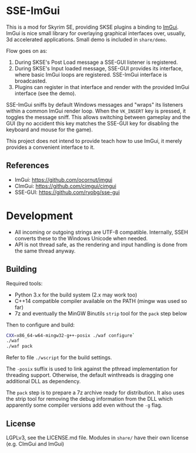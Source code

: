 # SSE-ImGui

This is a mod for Skyrim SE, providing SKSE plugins a binding to 
[ImGui](https://github.com/ocornut/imgui). ImGui is nice small library for overlaying graphical
interfaces over, usually, 3d accelerated applications. Small demo is included in `share/demo`.

Flow goes on as:
1. During SKSE's Post Load message a SSE-GUI listener is registered.
2. During SKSE's Input loaded message, SSE-GUI provides its interface, where basic ImGui loops
   are registered. SSE-ImGui interface is broadcasted.
3. Plugins can register in that interface and render with the provided ImGui interface (see the
   demo).

SSE-ImGui sniffs by default Windows messages and "wraps" its listeners within a common ImGui render
loop. When the `VK_INSERT` key is pressed, it toggles the message sniff. This allows switching
between gameplay and the GUI (by no accident this key matches the SSE-GUI key for disabling the
keyboard and mouse for the game).

This project does not intend to provide teach how to use ImGui, it merely provides a convenient
interface to it.

## References

* ImGui: https://github.com/ocornut/imgui
* CImGui: https://github.com/cimgui/cimgui
* SSE-GUI: https://github.com/ryobg/sse-gui

# Development

* All incoming or outgoing strings are UTF-8 compatible. Internally, SSEH converts these to the
  Windows Unicode when needed.
* API is not thread safe, as the rendering and input handling is done from the same thread anyway.

## Building

Required tools:
* Python 3.x for the build system (2.x may work too)
* C++14 compatible compiler available on the PATH (mingw was used so far)
* 7z and eventually the MinGW Binutils `strip` tool for the `pack` step below

Then to configure and build: 
```sh
CXX=x86_64-w64-mingw32-g++-posix ./waf configure`
./waf
./waf pack
```
Refer to file `./wscript` for the build settings.

The `-posix` suffix is used to link against the pthread implementation for threading support.
Otherwise, the default winthreads is dragging one additional DLL as dependency.

The `pack` step is to prepare a 7z archive ready for distribution. It also uses the strip tool for
removing the debug information from the DLL which apparently some compiler versions add even without
the `-g` flag.

## License

LGPLv3, see the LICENSE.md file. Modules in `share/` have their own license (e.g. CImGui and ImGui)

